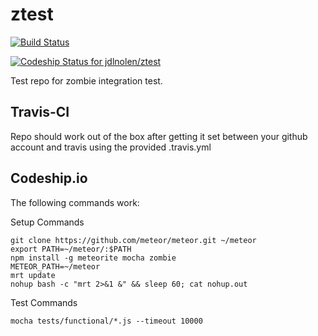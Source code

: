 ztest
=====

[![Build Status](https://travis-ci.org/jdlnolen/ztest.svg?branch=master)](https://travis-ci.org/jdlnolen/ztest)

[ ![Codeship Status for jdlnolen/ztest](https://codeship.io/projects/4c7e2d70-07a1-0132-c4dc-1a75e65bd607/status)](https://codeship.io/projects/31284)

Test repo for zombie integration test. 

Travis-CI
---------

Repo should work out of the box after getting it set between your github account and travis using the provided .travis.yml

Codeship.io
-----------

The following commands work:

Setup Commands

```
git clone https://github.com/meteor/meteor.git ~/meteor
export PATH=~/meteor/:$PATH
npm install -g meteorite mocha zombie
METEOR_PATH=~/meteor
mrt update
nohup bash -c "mrt 2>&1 &" && sleep 60; cat nohup.out
```

Test Commands

```
mocha tests/functional/*.js --timeout 10000
```
